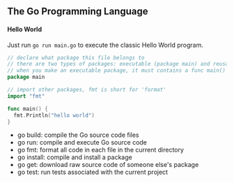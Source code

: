 ## The Go Programming Language

#### Hello World

Just run `go run main.go` to execute the classic Hello World program.

```go
// declare what package this file belongs to
// there are two types of packages: executable (package main) and reusable (package packageName)
// when you make an executable package, it must contains a func main()
package main

// import other packages, fmt is short for 'format'
import "fmt"

func main() {
  fmt.Println("hello world")
}
```

- go build: compile the Go source code files
- go run: compile and execute Go source code
- go fmt: format all code in each file in the current directory
- go install: compile and install a package
- go get: download raw source code of someone else's package
- go test: run tests associated with the current project
